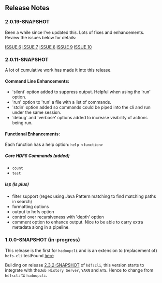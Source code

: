 ## Release Notes

### 2.0.19-SNAPSHOT

Been a while since I've updated this.  Lots of fixes and enhancements.  Review the issues below for details:

[ISSUE 6](./ISSUES/6)
[ISSUE 7](./ISSUES/7)
[ISSUE 8](./ISSUES/8)
[ISSUE 9](./ISSUES/9)
[ISSUE 10](./ISSUES/10)

### 2.0.11-SNAPSHOT

A lot of cumulative work has made it into this release.

#### Command Line Enhancements:

- 'silent' option added to suppress output.  Helpful when using the 'run' option.
- 'run' option to 'run' a file with a list of commands.
- 'stdin' option added so commands could be piped into the cli and run under the same session.
- 'debug' and 'verbose' options added to increase visibility of actions being run.

#### Functional Enhancements:

Each function has a help option:
`help <function>`

##### Core HDFS Commands (added)

- `count`
- `test`

##### lsp (ls plus)

- filter support (regex using Java Pattern matching to find matching paths in search)
- formatting options
- output to hdfs option
- control over recursiveness with 'depth' option
- comment option to enhance output.  Nice to be able to carry extra metadata along in a pipeline.


### 1.0.0-SNAPSHOT (in-progress)

This release is the first for `hadoopcli` and is an extension to (replacement of) `hdfs-cli` testFound [here](https://github.com/dstreev/hdfs-cli)

Building on release [2.3.2-SNAPSHOT](https://github.com/dstreev/hdfs-cli) of `hdfscli`, this version starts to integrate with the`Job History Server`, `YARN` and `ATS`.  Hence to change from `hdfscli` to `hadoopcli`.

